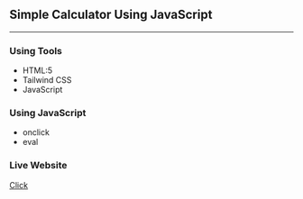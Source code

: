 ## Simple Calculator Using JavaScript
****
### Using Tools
* HTML:5
* Tailwind CSS
* JavaScript

### Using JavaScript
* onclick
* eval

### Live Website
<a href="https://rejoyanislam.github.io/simple-calculator-using-javascript/">Click </a>